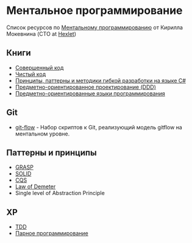 # Ментальное программирование
Список ресурсов по [Ментальному программированию](https://www.youtube.com/watch?v=EEq1wdM2M2w) от Кирилла Мокевнина (CTO at [Hexlet](https://ru.hexlet.io/))

## Книги
* [Совершенный код](http://www.ozon.ru/context/detail/id/138437220/?partner=rastavelli)
* [Чистый код](http://www.ozon.ru/context/detail/id/142429922/?partner=rastavelli)
* [Принципы, паттерны и методики гибкой разработки на языке C#](http://www.ozon.ru/context/detail/id/141734494/?partner=rastavelli)
* [Предметно-ориентированное проектирование (DDD)](http://www.ozon.ru/context/detail/id/30958003/?partner=rastavelli)
* [Предметно-ориентированные языки программирования](http://www.ozon.ru/context/detail/id/6967089/?partner=rastavelli)

## Git
* [git-flow](https://github.com/nvie/gitflow) - Набор скриптов к Git, реализующий модель gitflow на ментальном уровне.

## Паттерны и принципы
* [GRASP](https://ru.wikipedia.org/wiki/GRASP)
* [SOLID](https://ru.wikipedia.org/wiki/SOLID_(%D0%BE%D0%B1%D1%8A%D0%B5%D0%BA%D1%82%D0%BD%D0%BE-%D0%BE%D1%80%D0%B8%D0%B5%D0%BD%D1%82%D0%B8%D1%80%D0%BE%D0%B2%D0%B0%D0%BD%D0%BD%D0%BE%D0%B5_%D0%BF%D1%80%D0%BE%D0%B3%D1%80%D0%B0%D0%BC%D0%BC%D0%B8%D1%80%D0%BE%D0%B2%D0%B0%D0%BD%D0%B8%D0%B5))
* [CQS](https://ru.wikipedia.org/wiki/CQRS)
* [Law of Demeter](https://ru.wikipedia.org/wiki/%D0%97%D0%B0%D0%BA%D0%BE%D0%BD_%D0%94%D0%B5%D0%BC%D0%B5%D1%82%D1%80%D1%8B)
* Single level of Abstraction Principle

## XP
* [TDD](https://ru.wikipedia.org/wiki/%D0%A0%D0%B0%D0%B7%D1%80%D0%B0%D0%B1%D0%BE%D1%82%D0%BA%D0%B0_%D1%87%D0%B5%D1%80%D0%B5%D0%B7_%D1%82%D0%B5%D1%81%D1%82%D0%B8%D1%80%D0%BE%D0%B2%D0%B0%D0%BD%D0%B8%D0%B5)
* [Парное программирование](https://ru.wikipedia.org/wiki/%D0%9F%D0%B0%D1%80%D0%BD%D0%BE%D0%B5_%D0%BF%D1%80%D0%BE%D0%B3%D1%80%D0%B0%D0%BC%D0%BC%D0%B8%D1%80%D0%BE%D0%B2%D0%B0%D0%BD%D0%B8%D0%B5)
